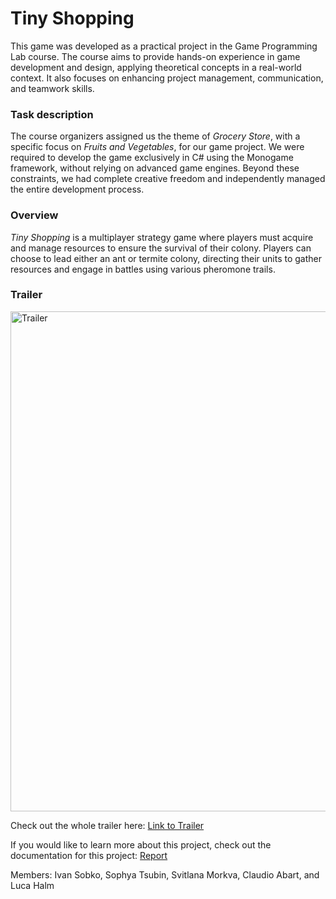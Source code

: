
# Tiny Shopping

This game was developed as a practical project in the Game Programming Lab course. The course aims to provide hands-on experience in game development and design, applying theoretical concepts in a real-world context. It also focuses on enhancing project management, communication, and teamwork skills.

### Task description

The course organizers assigned us the theme of *Grocery Store*, with a specific focus on *Fruits and Vegetables*, for our game project. We were required to develop the game exclusively in C# using the Monogame framework, without relying on advanced game engines. Beyond these constraints, we had complete creative freedom and independently managed the entire development process.

### Overview

*Tiny Shopping* is a multiplayer strategy game where players must acquire and manage resources to ensure the survival of their colony. Players can choose to lead either an ant or termite colony, directing their units to gather resources and engage in battles using various pheromone trails.

### Trailer

<img src="./4_voting_teaser.gif" alt="Trailer" width="800"></img>

Check out the whole trailer here: [Link to Trailer](./assignments/final_presentation/3_trailer.mp4)

If you would like to learn more about this project, check out the documentation for this project: [Report](./assignments/report/6_final_report.pdf)

Members: Ivan Sobko, Sophya Tsubin, Svitlana Morkva, Claudio Abart, and Luca Halm
